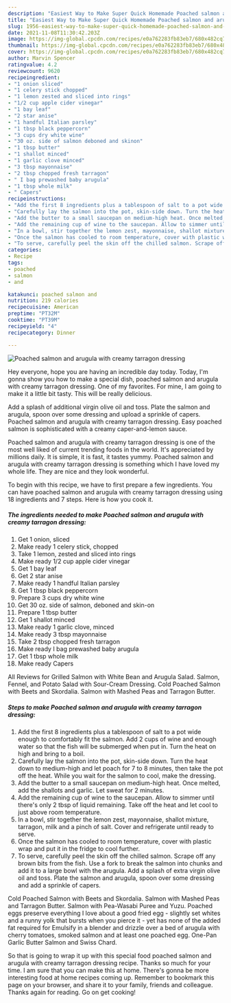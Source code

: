 ```yaml
---
description: "Easiest Way to Make Super Quick Homemade Poached salmon and arugula with creamy tarragon dressing"
title: "Easiest Way to Make Super Quick Homemade Poached salmon and arugula with creamy tarragon dressing"
slug: 1956-easiest-way-to-make-super-quick-homemade-poached-salmon-and-arugula-with-creamy-tarragon-dressing
date: 2021-11-08T11:30:42.203Z
image: https://img-global.cpcdn.com/recipes/e0a762283fb83eb7/680x482cq70/poached-salmon-and-arugula-with-creamy-tarragon-dressing-recipe-main-photo.jpg
thumbnail: https://img-global.cpcdn.com/recipes/e0a762283fb83eb7/680x482cq70/poached-salmon-and-arugula-with-creamy-tarragon-dressing-recipe-main-photo.jpg
cover: https://img-global.cpcdn.com/recipes/e0a762283fb83eb7/680x482cq70/poached-salmon-and-arugula-with-creamy-tarragon-dressing-recipe-main-photo.jpg
author: Marvin Spencer
ratingvalue: 4.2
reviewcount: 9620
recipeingredient:
- "1 onion sliced"
- "1 celery stick chopped"
- "1 lemon zested and sliced into rings"
- "1/2 cup apple cider vinegar"
- "1 bay leaf"
- "2 star anise"
- "1 handful Italian parsley"
- "1 tbsp black peppercorn"
- "3 cups dry white wine"
- "30 oz. side of salmon deboned and skinon"
- "1 tbsp butter"
- "1 shallot minced"
- "1 garlic clove minced"
- "3 tbsp mayonnaise"
- "2 tbsp chopped fresh tarragon"
- " I bag prewashed baby arugula"
- "1 tbsp whole milk"
- " Capers"
recipeinstructions:
- "Add the first 8 ingredients plus a tablespoon of salt to a pot wide enough to comfortably fit the salmon. Add 2 cups of wine and enough water so that the fish will be submerged when put in. Turn the heat on high and bring to a boil."
- "Carefully lay the salmon into the pot, skin-side down. Turn the heat down to medium-high and let poach for 7 to 8 minutes, then take the pot off the heat. While you wait for the salmon to cool, make the dressing."
- "Add the butter to a small saucepan on medium-high heat. Once melted, add the shallots and garlic. Let sweat for 2 minutes."
- "Add the remaining cup of wine to the saucepan. Allow to simmer until there&#39;s only 2 tbsp of liquid remaining. Take off the heat and let cool to just above room temperature."
- "In a bowl, stir together the lemon zest, mayonnaise, shallot mixture, tarragon, milk and a pinch of salt. Cover and refrigerate until ready to serve."
- "Once the salmon has cooled to room temperature, cover with plastic wrap and put it in the fridge to cool further."
- "To serve, carefully peel the skin off the chilled salmon. Scrape off any brown bits from the fish. Use a fork to break the salmon into chunks and add it to a large bowl with the arugula. Add a splash of extra virgin olive oil and toss. Plate the salmon and arugula, spoon over some dressing and add a sprinkle of capers."
categories:
- Recipe
tags:
- poached
- salmon
- and

katakunci: poached salmon and 
nutrition: 219 calories
recipecuisine: American
preptime: "PT32M"
cooktime: "PT39M"
recipeyield: "4"
recipecategory: Dinner

---
```



![Poached salmon and arugula with creamy tarragon dressing](https://img-global.cpcdn.com/recipes/e0a762283fb83eb7/680x482cq70/poached-salmon-and-arugula-with-creamy-tarragon-dressing-recipe-main-photo.jpg)

Hey everyone, hope you are having an incredible day today. Today, I'm gonna show you how to make a special dish, poached salmon and arugula with creamy tarragon dressing. One of my favorites. For mine, I am going to make it a little bit tasty. This will be really delicious.

Add a splash of additional virgin olive oil and toss. Plate the salmon and arugula, spoon over some dressing and upload a sprinkle of capers. Poached salmon and arugula with creamy tarragon dressing. Easy poached salmon is sophisticated with a creamy caper-and-lemon sauce.

Poached salmon and arugula with creamy tarragon dressing is one of the most well liked of current trending foods in the world. It's appreciated by millions daily. It is simple, it is fast, it tastes yummy. Poached salmon and arugula with creamy tarragon dressing is something which I have loved my whole life. They are nice and they look wonderful.


To begin with this recipe, we have to first prepare a few ingredients. You can have poached salmon and arugula with creamy tarragon dressing using 18 ingredients and 7 steps. Here is how you cook it.

<!--inarticleads1-->

##### The ingredients needed to make Poached salmon and arugula with creamy tarragon dressing:

1. Get 1 onion, sliced
1. Make ready 1 celery stick, chopped
1. Take 1 lemon, zested and sliced into rings
1. Make ready 1/2 cup apple cider vinegar
1. Get 1 bay leaf
1. Get 2 star anise
1. Make ready 1 handful Italian parsley
1. Get 1 tbsp black peppercorn
1. Prepare 3 cups dry white wine
1. Get 30 oz. side of salmon, deboned and skin-on
1. Prepare 1 tbsp butter
1. Get 1 shallot minced
1. Make ready 1 garlic clove, minced
1. Make ready 3 tbsp mayonnaise
1. Take 2 tbsp chopped fresh tarragon
1. Make ready  I bag prewashed baby arugula
1. Get 1 tbsp whole milk
1. Make ready  Capers


All Reviews for Grilled Salmon with White Bean and Arugula Salad. Salmon, Fennel, and Potato Salad with Sour-Cream Dressing. Cold Poached Salmon with Beets and Skordalia. Salmon with Mashed Peas and Tarragon Butter. 

<!--inarticleads2-->

##### Steps to make Poached salmon and arugula with creamy tarragon dressing:

1. Add the first 8 ingredients plus a tablespoon of salt to a pot wide enough to comfortably fit the salmon. Add 2 cups of wine and enough water so that the fish will be submerged when put in. Turn the heat on high and bring to a boil.
1. Carefully lay the salmon into the pot, skin-side down. Turn the heat down to medium-high and let poach for 7 to 8 minutes, then take the pot off the heat. While you wait for the salmon to cool, make the dressing.
1. Add the butter to a small saucepan on medium-high heat. Once melted, add the shallots and garlic. Let sweat for 2 minutes.
1. Add the remaining cup of wine to the saucepan. Allow to simmer until there&#39;s only 2 tbsp of liquid remaining. Take off the heat and let cool to just above room temperature.
1. In a bowl, stir together the lemon zest, mayonnaise, shallot mixture, tarragon, milk and a pinch of salt. Cover and refrigerate until ready to serve.
1. Once the salmon has cooled to room temperature, cover with plastic wrap and put it in the fridge to cool further.
1. To serve, carefully peel the skin off the chilled salmon. Scrape off any brown bits from the fish. Use a fork to break the salmon into chunks and add it to a large bowl with the arugula. Add a splash of extra virgin olive oil and toss. Plate the salmon and arugula, spoon over some dressing and add a sprinkle of capers.


Cold Poached Salmon with Beets and Skordalia. Salmon with Mashed Peas and Tarragon Butter. Salmon with Pea-Wasabi Puree and Yuzu. Poached eggs preserve everything I love about a good fried egg - slightly set whites and a runny yolk that bursts when you pierce it - yet has none of the added fat required for Emulsify in a blender and drizzle over a bed of arugula with cherry tomatoes, smoked salmon and at least one poached egg. One-Pan Garlic Butter Salmon and Swiss Chard. 

So that is going to wrap it up with this special food poached salmon and arugula with creamy tarragon dressing recipe. Thanks so much for your time. I am sure that you can make this at home. There's gonna be more interesting food at home recipes coming up. Remember to bookmark this page on your browser, and share it to your family, friends and colleague. Thanks again for reading. Go on get cooking!
